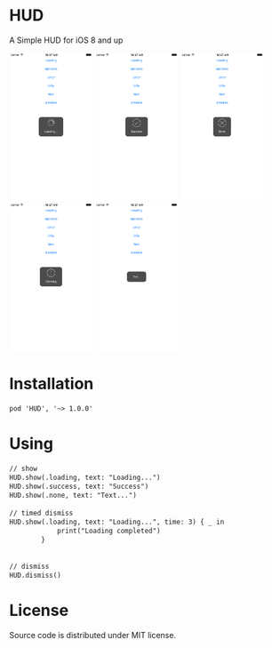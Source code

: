 # HUD
A Simple HUD for iOS 8 and up

<img src="https://raw.githubusercontent.com/Chakery/HUD/master/images/loading.png" width="150px" />
<img src="https://raw.githubusercontent.com/Chakery/HUD/master/images/success.png" width="150px" />
<img src="https://raw.githubusercontent.com/Chakery/HUD/master/images/error.png" width="150px" />
<img src="https://raw.githubusercontent.com/Chakery/HUD/master/images/info.png" width="150px" />
<img src="https://raw.githubusercontent.com/Chakery/HUD/master/images/text.png" width="150px" />

# Installation

```
pod 'HUD', '~> 1.0.0'
```

# Using

```
// show
HUD.show(.loading, text: "Loading...")
HUD.show(.success, text: "Success")
HUD.show(.none, text: "Text...")

// timed dismiss
HUD.show(.loading, text: "Loading...", time: 3) { _ in
            print("Loading completed")
        }


// dismiss
HUD.dismiss()
```

# License
Source code is distributed under MIT license.